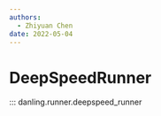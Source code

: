 ```yaml
---
authors:
  - Zhiyuan Chen
date: 2022-05-04
---
```


# DeepSpeedRunner

::: danling.runner.deepspeed_runner
